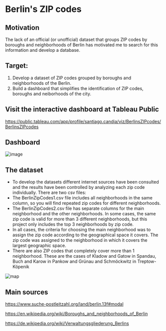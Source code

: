# Berlin's ZIP codes

## Motivation
The lack of an official (or unofficial) dataset that groups ZIP codes by boroughs and neighborhoods of Berlin has motivated me to search for this information and develop a database.

## Target:
1) Develop a dataset of ZIP codes grouped by boroughs and neighborhoods of the Berlin.
2) Build a dashboard that simplifies the identification of ZIP codes, boroughs and neiborhoods of the city.

## Visit the interactive dashboard at Tableau Public 
https://public.tableau.com/app/profile/santiago.candia/viz/BerlinsZIPcodes/BerlinsZIPcodes

## Dashboard
![image](https://github.com/santiagocandia/data-viz/assets/16913295/64d5a3e7-8915-4bb2-af11-46ffd24d21be)


## The dataset
- To develop the datasets different internet sources have been consulted and the results have been controlled by analyzing each zip code individually. There are two csv files: 
- The BerlinZipCodes1.csv file includes all neighborhoods in the same column, so you will find repeated zip codes for different neighborhoods. 
- The BerlinZipCodes2.csv file has separate columns for the main neighborhood and the other neighborhoods. In some cases, the same zip code is valid for more than 3 different neighborhoods, but this project only includes the top 3 neighborhoods by zip code.
- In all cases, the criteria for choosing the main neighborhood was to assign the zip code according to the geographical space it covers. The zip code was assigned to the neighborhood in which it covers the largest geographic space.
- There are also ZIP codes that completely cover more than 1 neighborhood. These are the cases of Kladow and Gatow in Spandau, Buch and Karow in Pankow and Grünau and Schmöckwitz in Treptow-Köpenik

![map](https://github.com/santiagocandia/data-viz/assets/16913295/253d9a7a-1586-4d0b-b8dc-271d505c62e0)

## Main sources
https://www.suche-postleitzahl.org/land/berlin.13f#modal

https://en.wikipedia.org/wiki/Boroughs_and_neighborhoods_of_Berlin

https://de.wikipedia.org/wiki/Verwaltungsgliederung_Berlins




